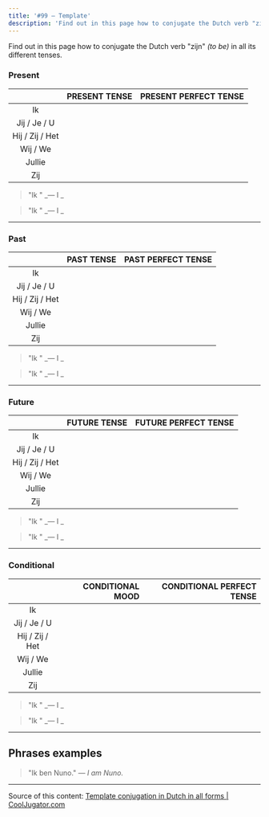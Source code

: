 ```yaml
---
title: '#99 — Template'
description: 'Find out in this page how to conjugate the Dutch verb "zijn" (to be) in all its different tenses.'
---
```


Find out in this page how to conjugate the Dutch verb "zijn" _(to be)_ in all its different tenses.

### Present

|                 | PRESENT TENSE | PRESENT PERFECT TENSE |
| :-------------: | ------------: | --------------------: |
|       Ik        |
|  Jij / Je / U   |
| Hij / Zij / Het |
|    Wij / We     |
|     Jullie      |
|       Zij       |

> "Ik "
> _— I _

> "Ik "
> _— I _

---

### Past

|                 | PAST TENSE | PAST PERFECT TENSE |
| :-------------: | ---------: | -----------------: |
|       Ik        |
|  Jij / Je / U   |
| Hij / Zij / Het |
|    Wij / We     |
|     Jullie      |
|       Zij       |

> "Ik "
> _— I _

> "Ik "
> _— I _

---

### Future

|                 | FUTURE TENSE | FUTURE PERFECT TENSE |
| :-------------: | -----------: | -------------------: |
|       Ik        |
|  Jij / Je / U   |
| Hij / Zij / Het |
|    Wij / We     |
|     Jullie      |
|       Zij       |

> "Ik "
> _— I _

> "Ik "
> _— I _

---

### Conditional

|                 | CONDITIONAL MOOD | CONDITIONAL PERFECT TENSE |
| :-------------: | ---------------: | ------------------------: |
|       Ik        |
|  Jij / Je / U   |
| Hij / Zij / Het |
|    Wij / We     |
|     Jullie      |
|       Zij       |

> "Ik "
> _— I _

> "Ik "
> _— I _

---

## Phrases examples

> "Ik ben Nuno."
> _— I am Nuno._

---

Source of this content: [Template conjugation in Dutch in all forms | CoolJugator.com](https://cooljugator.com/nl/zijn)
